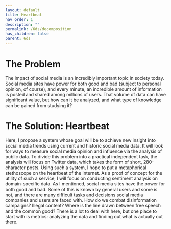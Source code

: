 ```yaml
---
layout: default
title: Heartbeat
nav_order: 1
description: ""
permalink: /6ds/decomposition
has_children: false
parent: 6ds
---
```


# The Problem

The impact of social media is an incredibly important topic in society today. Social media sites have power for both good and bad (subject to personal opinion, of course), and every minute, an incredible amount of information is posted and shared among millions of users. That volume of data can have significant value, but how can it be analyzed, and what type of knowledge can be gained from studying it?

# The Solution: Heartbeat

Here, I propose a system whose goal will be to achieve new insight into social media trends using current and historic social media data. It will look for ways to measure social media opinion and influence via the analysis of public data. To divide this problem into a practical independent task, the analysis will focus on Twitter data, which takes the form of short, 280-character posts. Using such a system, I hope to put a metaphorical stethoscope on the heartbeat of the Internet.
As a proof of concept for the utility of such a service, I will focus on conducting sentiment analysis on domain-specific data. As I mentioned, social media sites have the power for both good and bad. Some of this is known by general users and some is not, and there are many difficult tasks and decisions social media companies and users are faced with. How do we combat disinformation campaigns? Illegal content? Where is the line drawn between free speech and the common good? There is a lot to deal with here, but one place to start with is metrics: analyzing the data and finding out what is actually out there.
